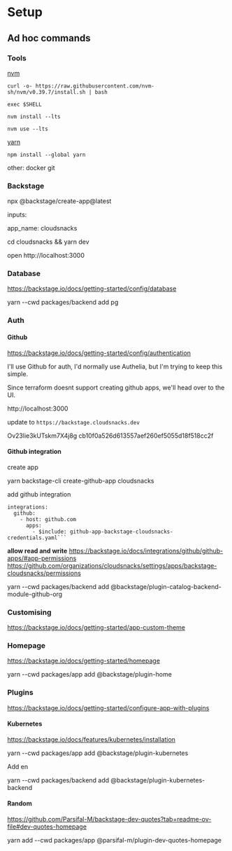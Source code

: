 # Setup

## Ad hoc commands

### Tools
[nvm](https://github.com/nvm-sh/nvm#install--update-script)
```
curl -o- https://raw.githubusercontent.com/nvm-sh/nvm/v0.39.7/install.sh | bash

exec $SHELL

nvm install --lts

nvm use --lts
```

[yarn](https://classic.yarnpkg.com/en/docs/install#mac-stable)

```
npm install --global yarn
```

other: docker git

### Backstage

npx @backstage/create-app@latest

inputs:

app_name: cloudsnacks

cd cloudsnacks && yarn dev

open http://localhost:3000

### Database
https://backstage.io/docs/getting-started/config/database

yarn --cwd packages/backend add pg

### Auth

#### Github
https://backstage.io/docs/getting-started/config/authentication

I'll use Github for auth, I'd normally use Authelia, but I'm trying to keep this simple.

Since terraform doesnt support creating github apps, we'll head over to the UI.

http://localhost:3000

update to `https://backstage.cloudsnacks.dev`

Ov23lie3kUTskm7X4j8g
cb10f0a526d613557aef260ef5055d18f518cc2f


#### Github integration

create app

yarn backstage-cli create-github-app cloudsnacks

add github integration

```
integrations:
  github:
    - host: github.com
      apps:
        - $include: github-app-backstage-cloudsnacks-credentials.yaml```
```

**allow read and write**
https://backstage.io/docs/integrations/github/github-apps/#app-permissions
https://github.com/organizations/cloudsnacks/settings/apps/backstage-cloudsnacks/permissions

yarn --cwd packages/backend add @backstage/plugin-catalog-backend-module-github-org

### Customising

https://backstage.io/docs/getting-started/app-custom-theme


### Homepage

https://backstage.io/docs/getting-started/homepage

yarn --cwd packages/app add @backstage/plugin-home


### Plugins

https://backstage.io/docs/getting-started/configure-app-with-plugins

#### Kubernetes

https://backstage.io/docs/features/kubernetes/installation

yarn --cwd packages/app add @backstage/plugin-kubernetes

Add en


yarn --cwd packages/backend add @backstage/plugin-kubernetes-backend




#### Random

https://github.com/Parsifal-M/backstage-dev-quotes?tab=readme-ov-file#dev-quotes-homepage

yarn add --cwd packages/app @parsifal-m/plugin-dev-quotes-homepage
